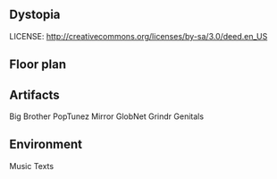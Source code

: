 Dystopia
--------

LICENSE: http://creativecommons.org/licenses/by-sa/3.0/deed.en_US

Floor plan
----------

Artifacts
---------

Big Brother
PopTunez
Mirror
GlobNet
Grindr
Genitals

Environment
-----------

Music
Texts